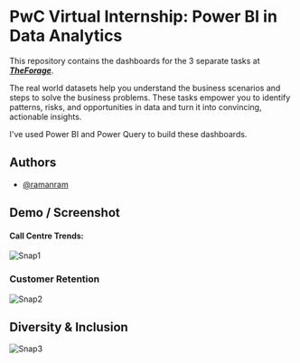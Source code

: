 
# PwC Virtual Internship: Power BI in Data Analytics

This repository contains the dashboards for the 3 separate tasks at ***[TheForage](https://www.theforage.com/virtual-internships/prototype/a87GpgE6tiku7q3gu/PwC-Digital-Up-skilling-Virtual-Case-Experience)***.

The real world datasets help you understand the business scenarios and steps to solve the business problems. These tasks empower you to identify patterns, risks, and opportunities in data and turn it into convincing, actionable insights.

I've used Power BI and Power Query to build these dashboards.

## Authors

- [@ramanram](https://github.com/raman2-dev)


## Demo / Screenshot

#### Call Centre Trends: 

![Snap1](https://github.com/user-attachments/assets/8c673c40-0dc4-48b7-91b9-bb1a3ec42abe)

### Customer Retention

![Snap2](https://github.com/user-attachments/assets/ddcff9b9-cd9d-4f76-88c3-1daf97877fb5)


## Diversity & Inclusion

![Snap3](https://github.com/user-attachments/assets/d4671734-cf87-44ae-856a-81ca58452b1d)
